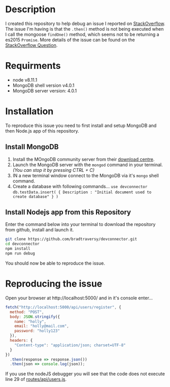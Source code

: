 # Description

I created this repository to help debug an issue I reported on [StackOverflow](https://stackoverflow.com/questions/52235245/then-method-is-not-executing-in-nodejs). The issue I'm having is that the `.then()` method is not being executed when I call the mongoose `findOne()` method, which seems not to be returning a es2015 `Promise`. More details of the issue can be found on the [StackOverflow Question](https://stackoverflow.com/questions/52235245/then-method-is-not-executing-in-nodejs).

# Requirments

 - node v8.11.1
 - MongoDB shell version v4.0.1
 - MongoDB server version: 4.0.1

# Installation

To reproduce this issue you need to first install and setup MongoDB and then Node.js app of this repository.

## Install MongoDB

1. Install the MOngoDB community server from their [download centre](https://www.mongodb.com/download-center#community).
2. Launch the MongoDB server with the `mongod` command in your terminal. _(You can stop it by pressing CTRL + C)_
3. IN a new terminal window connect to the MongoDB via it's `mongo` shell command.
4. Create a database with following commands...
   `use devconnector`
   `db.testData.insert( { Description : "Initial document used to create database" } )`

## Install Nodejs app from this Repository

Enter the command below into your terminal to download the repository from github, install and launch it.

```bash
git clone https://github.com/bradtraversy/devconnector.git
cd devconnector
npm install
npm run debug
```
You should now be able to reproduce the issue.

# Reproducing the issue

Open your browser at http://localhost:5000/ and in it's console enter...

```js
fetch("http://localhost:5000/api/users/register", {
  method: "POST",
  body: JSON.stringify({
    name: "holly",
    email: "holly@mail.com",
    password: "holly123"
  }),
  headers: {
    "Content-type": "application/json; charset=UTF-8"
  }
})
  .then(response => response.json())
  .then(json => console.log(json));
```

If you use the nodeJS debugger you will see that the code does not execute line 29 of [routes/api/users.js](https://github.com/Holly845/devconnector/blob/master/routes/api/users.js).

